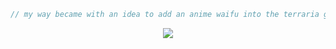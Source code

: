 ```C#
// my way became with an idea to add an anime waifu into the terraria game, so here i am.
```

<div align=center><img src=https://github.com/user-attachments/assets/539f98b7-62a7-468f-9a88-2cce6a4e5bc0></div>
